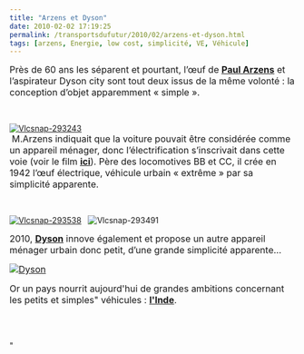 ```yaml
---
title: "Arzens et Dyson"
date: 2010-02-02 17:19:25
permalink: /transportsdufutur/2010/02/arzens-et-dyson.html
tags: [arzens, Energie, low cost, simplicité, VE, Véhicule]
---
```


<p class="MsoNormal"><span><font size="3">Près de 60 ans les séparent et pourtant, l’œuf de <strong><span style="text-decoration: underline"><a href="http://fr.wikipedia.org/wiki/Paul_Arzens" target="_blank">Paul Arzens</a></span></strong> et l’aspirateur Dyson city sont tout deux issus de la même volonté : la conception d’objet apparemment « simple ». </font></span></p> <p class="MsoNormal"><span><font size="3"></font></span> </p> <p class="MsoNormal"><span><a href="https://gabrielplassat.github.io/transportsdufutur/wp-content/uploads/sites/6/old/6a0120a66d2ad4970b0128774add8e970c-pi.png" rel="lightbox"><img alt="Vlcsnap-293243" border="0" class="asset asset-image at-xid-6a0120a66d2ad4970b0128774add8e970c " src="/wp-content/uploads/sites/6/old/6a0120a66d2ad4970b0128774add8e970c-500pi.png" title="Vlcsnap-293243" /></a><br /> </span><span><font size="3">M.Arzens indiquait que la voiture pouvait être considérée comme un appareil ménager, donc l’électrification s’inscrivait dans cette voie (voir le film <strong><span style="text-decoration: underline"><a href="https://gabrielplassat.github.io/transportsdufutur/2009/12/les-technologies-ne-feront-jamais-que-ce-que-lon-en-decide.html" target="_blank">ici</a></span></strong>). Père des locomotives BB et CC, il crée en 1942 l’œuf électrique, véhicule urbain « extrême » par sa simplicité apparente.</font></span></p> <p class="MsoNormal"><span></span></p>   <!--more--> <font size="3"></font> <p class="MsoNormal"><span><font size="3"></font></span> </p> <p class="MsoNormal"><span></span></p> <p class="MsoNormal"><span><a href="https://gabrielplassat.github.io/transportsdufutur/wp-content/uploads/sites/6/old/6a0120a66d2ad4970b0120a8490063970b-pi.png" rel="lightbox"><img alt="Vlcsnap-293538" border="0" class="asset asset-image at-xid-6a0120a66d2ad4970b0120a8490063970b " src="/wp-content/uploads/sites/6/old/6a0120a66d2ad4970b0120a8490063970b-120pi.png" title="Vlcsnap-293538" /></a></span><span><span>   <img alt="Vlcsnap-293491" border="0" class="asset asset-image at-xid-6a0120a66d2ad4970b0128774ad756970c " src="/wp-content/uploads/sites/6/old/6a0120a66d2ad4970b0128774ad756970c-120pi.png" title="Vlcsnap-293491" /></span></span></p> <p></p> <p class="MsoNormal"><span><font size="3"></font></span></p> <p class="MsoNormal"><span><font size="3">2010, <strong><span style="text-decoration: underline"><a href="http://www.dyson.fr/store/product.asp?product=DC26-CITY" target="_blank">Dyson</a></span></strong> innove également et propose un autre appareil ménager urbain donc petit, d’une grande simplicité apparente…</font></span></p> <p class="MsoNormal"><span><font size="3"></font></span></p> <p class="MsoNormal"><span><font size="3"><a href="https://gabrielplassat.github.io/transportsdufutur/wp-content/uploads/sites/6/old/6a0120a66d2ad4970b0120a8492187970b-pi.gif" rel="lightbox"><img alt="Dyson" border="0" class="asset asset-image at-xid-6a0120a66d2ad4970b0120a8492187970b " src="/wp-content/uploads/sites/6/old/6a0120a66d2ad4970b0120a8492187970b-500pi.gif" title="Dyson" /></a> </font></span></p> <p class="MsoNormal"><span><font size="3">Or un pays nourrit aujourd'hui de grandes ambitions concernant les petits et simples" véhicules : <strong><span style=""text-decoration: underline""><a href=""http://www.ft.com/cms/s/0/a133e292-0acf-11df-b35f-00144feabdc0.html"" target=""_blank"">l'Inde</a></span></strong>.</font></span></p> <p class=""MsoNormal""><span><font size=""3""><br /> </font></span></p>"
